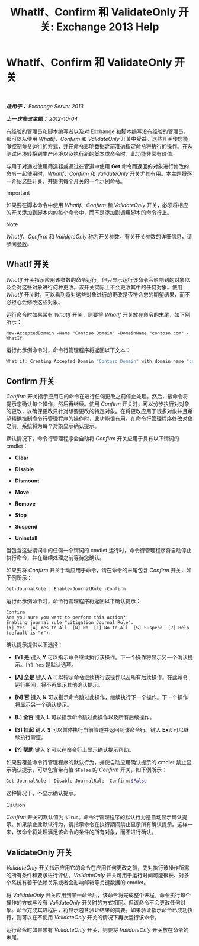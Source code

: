 ﻿---
title: 'WhatIf、Confirm 和 ValidateOnly 开关: Exchange 2013 Help'
TOCTitle: WhatIf、Confirm 和 ValidateOnly 开关
ms:assetid: a850eea7-431e-49c5-b877-1ebde2a2b48f
ms:mtpsurl: https://technet.microsoft.com/zh-cn/library/Bb124088(v=EXCHG.150)
ms:contentKeyID: 50491273
ms.date: 05/21/2018
mtps_version: v=EXCHG.150
ms.translationtype: MT
---

# WhatIf、Confirm 和 ValidateOnly 开关

 

_**适用于：** Exchange Server 2013_

_**上一次修改主题：** 2012-10-04_

有经验的管理员和脚本编写者以及对 Exchange 和脚本编写没有经验的管理员，都可以从使用 *WhatIf*、*Confirm* 和 *ValidateOnly* 开关中受益。这些开关使您能够控制命令运行的方式，并在命令影响数据之前准确指定命令将执行的操作。在从测试环境转换到生产环境以及执行新的脚本或命令时，此功能非常有价值。

与用于对通过使用筛选器或通过在管道中使用 **Get** 命令而返回的对象进行修改的命令一起使用时，*WhatIf*、*Confirm* 和 *ValidateOnly* 开关尤其有用。本主题将逐一介绍这些开关，并提供每个开关的一个示例命令。

> [!IMPORTANT]  
> 如果要在脚本命令中使用 <em>WhatIf</em>、<em>Confirm</em> 和 <em>ValidateOnly</em> 开关，必须将相应的开关添加到脚本内的每个命令中，而不是添加到调用脚本的命令行上。


> [!NOTE]  
> <em>WhatIf</em>、<em>Confirm</em> 和 <em>ValidateOnly</em> 称为开关参数。有关开关参数的详细信息，请参阅<a href="https://technet.microsoft.com/zh-cn/library/bb124388(v=exchg.150)">参数</a>。


## WhatIf 开关

*WhatIf* 开关指示应用该参数的命令运行，但只显示运行该命令会影响到的对象以及会对这些对象进行何种更改。该开关实际上不会更改其中的任何对象。使用 *WhatIf* 开关时，可以看到将对这些对象进行的更改是否符合您的期望结果，而不必担心会修改这些对象。

运行命令时如果带有 *WhatIf* 开关，则要将 *WhatIf* 开关放在命令的末尾，如下例所示：

    New-AcceptedDomain -Name "Contoso Domain" -DomainName "contoso.com" -WhatIf 

运行此示例命令时，命令行管理程序将返回以下文本：

```powershell
What if: Creating Accepted Domain "Contoso Domain" with domain name "contoso.com".
```

## Confirm 开关

*Confirm* 开关指示应用它的命令在进行任何更改之前停止处理。然后，该命令将提示您确认每个操作，然后再继续。使用 *Confirm* 开关时，可以分步执行对对象的更改，以确保更改只针对想要更改的特定对象。在将更改应用于很多对象并且希望精确控制命令行管理程序的操作时，此功能很有用。在命令行管理程序修改对象之前，系统将为每个对象显示确认提示。

默认情况下，命令行管理程序会自动将 *Confirm* 开关应用于具有以下谓词的 cmdlet：

  - **Clear**

  - **Disable**

  - **Dismount**

  - **Move**

  - **Remove**

  - **Stop**

  - **Suspend**

  - **Uninstall**

当包含这些谓词中的任何一个谓词的 cmdlet 运行时，命令行管理程序将自动停止执行命令，并在继续处理之前等待您确认。

如果要将 *Confirm* 开关手动应用于命令，请在命令的末尾包含 *Confirm* 开关，如下例所示：

```powershell
Get-JournalRule | Enable-JournalRule -Confirm
```

运行此示例命令时，命令行管理程序将返回以下确认提示：

    Confirm
    Are you sure you want to perform this action?
    Enabling journal rule "Litigation Journal Rule".
    [Y] Yes  [A] Yes to All  [N] No  [L] No to All  [S] Suspend  [?] Help
    (default is "Y"):

确认提示提供以下选择：

  - **\[Y\] 是** 键入 **Y** 可以指示命令继续执行该操作。下一个操作将显示另一个确认提示。`[Y] Yes` 是默认选项。

  - **\[A\] 全是** 键入 **A** 可以指示命令继续执行该操作以及所有后续操作。在此命令运行期间，将不再显示其他确认提示。

  - **\[N\] 否** 键入 **N** 可以指示命令跳过此操作，继续执行下一个操作。下一个操作将显示另一个确认提示。

  - **\[L\] 全否** 键入 **L** 可以指示命令跳过此操作以及所有后续操作。

  - **\[S\] 挂起** 键入 **S** 可以暂停执行当前管道并返回到该命令行。键入 **Exit** 可以继续执行管道。

  - **\[?\] 帮助** 键入 **?** 可以在命令行上显示确认提示帮助。

如果要覆盖命令行管理程序的默认行为，并使自动应用确认提示的 cmdlet 禁止显示确认提示，可以包含带有值 `$False` 的 *Confirm* 开关，如下例所示：

```powershell
Get-JournalRule | Disable-JournalRule -Confirm:$False
```

这种情况下，不显示确认提示。

> [!CAUTION]  
> <em>Confirm</em> 开关的默认值为 <code>$True</code>。命令行管理程序的默认行为是自动显示确认提示。如果禁止此默认行为，请指示命令在执行期间禁止显示所有确认提示。这样一来，该命令将处理满足该命令的条件的所有对象，而不进行确认。


## ValidateOnly 开关

*ValidateOnly* 开关指示应用它的命令在应用任何更改之前，先对执行该操作所需的所有条件和要求进行评估。*ValidateOnly* 开关可用于运行时间可能很长、对多个系统有若干依赖关系或者会影响邮箱等关键数据的 cmdlet。

将 *ValidateOnly* 开关应用到某一命令后，该命令将完成整个进程。命令执行每个操作的方式与没有 *ValidateOnly* 开关时的方式相同。但该命令不会更改任何对象。命令完成其进程后，将显示包含验证结果的摘要。如果验证指示命令已成功执行，则可以在不使用 *ValidateOnly* 开关的情况下再次运行该命令。

运行命令时如果带有 *ValidateOnly* 开关，则要将 *ValidateOnly* 开关放在命令的末尾。

